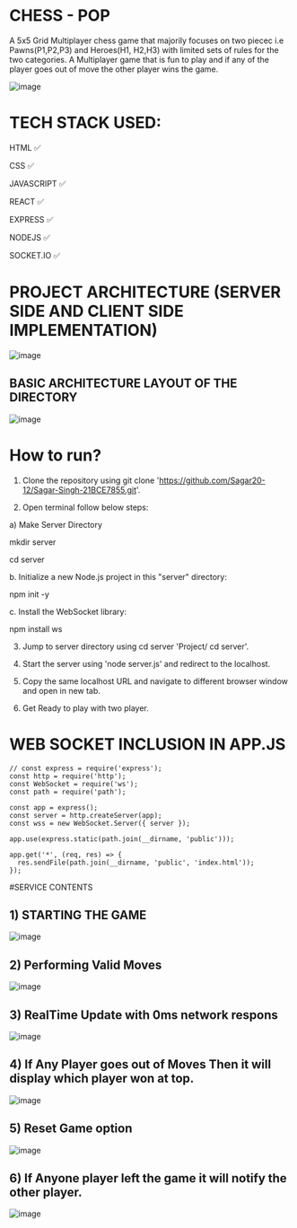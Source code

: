 
# CHESS - POP

A 5x5 Grid Multiplayer chess game that majorily focuses on two piecec i.e Pawns(P1,P2,P3) and Heroes(H1, H2,H3) with limited sets of rules for the two categories. 
A Multiplayer game that is fun to play and if any of the player goes out of move the other player wins the game.

![image](https://github.com/user-attachments/assets/7b0393c9-b86c-4d7a-a6ad-7b377893162b)



# TECH STACK USED:

HTML ✅

CSS ✅

JAVASCRIPT ✅

REACT ✅

EXPRESS ✅

NODEJS ✅

SOCKET.IO ✅

# PROJECT ARCHITECTURE (SERVER SIDE AND CLIENT SIDE IMPLEMENTATION)

![image](https://github.com/user-attachments/assets/3bd83a7d-95e6-467f-8fbf-4a844c51f5b6)


## BASIC ARCHITECTURE LAYOUT OF THE DIRECTORY

![image](https://github.com/user-attachments/assets/46b172e0-2fec-4b17-a979-899dffed90a2)


# How to run?

1) Clone the repository using git clone 'https://github.com/Sagar20-12/Sagar-Singh-21BCE7855.git'.

2) Open terminal follow below steps:

a) Make Server Directory

mkdir server

cd server

b. Initialize a new Node.js project in this "server" directory:

npm init -y

c. Install the WebSocket library:

npm install ws
   
3) Jump to server directory using cd server 'Project/ cd server'.

4) Start the server using 'node server.js' and redirect to the localhost.

5) Copy the same localhost URL and navigate to different browser window and open in new tab.

6) Get Ready to play with two player.

# WEB SOCKET INCLUSION IN APP.JS

```
// const express = require('express');
const http = require('http');
const WebSocket = require('ws');
const path = require('path');

const app = express();
const server = http.createServer(app);
const wss = new WebSocket.Server({ server });

app.use(express.static(path.join(__dirname, 'public')));

app.get('*', (req, res) => {
  res.sendFile(path.join(__dirname, 'public', 'index.html'));
});
```

#SERVICE CONTENTS

## 1) STARTING THE GAME

![image](https://github.com/user-attachments/assets/4f3b9d11-c603-456d-b82c-990ee593da63)


## 2) Performing Valid Moves

![image](https://github.com/user-attachments/assets/4562eda8-eb74-489c-911b-78b2c7e8f537)


## 3) RealTime Update with 0ms network respons
![image](https://github.com/user-attachments/assets/c933ca62-bd6e-4638-9fdc-7dbef2bf77c9)


## 4) If Any Player goes out of Moves Then it will display which player won at top.
![image](https://github.com/user-attachments/assets/49e33052-5613-4ceb-8f73-cc7784d3db3c)


## 5) Reset Game option
![image](https://github.com/user-attachments/assets/80179ae3-aa8d-4413-b22f-e55fcb52fbba)


## 6) If Anyone player left the game it will notify the other player.
![image](https://github.com/user-attachments/assets/95ce00ad-0c5d-4c5c-847e-ee73979198f3)


